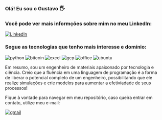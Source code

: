 ### Olá! Eu sou o Gustavo 🖐️
### Você pode ver mais informções sobre mim no meu LinkedIn:

[![LinkedIn](https://img.shields.io/badge/LinkedIn-0077B5?style=for-the-badge&logo=linkedin&logoColor=white)](https://www.linkedin.com/in/gustavo-martelli-a87947186/)

### Segue as tecnologias que tenho mais interesse e domínio:

![python](https://img.shields.io/badge/Python-14354C?style=for-the-badge&logo=python&logoColor=white) 
![bitcoin](https://img.shields.io/badge/Bitcoin-000000?style=for-the-badge&logo=bitcoin&logoColor=white)
![excel](https://img.shields.io/badge/Microsoft_Excel-217346?style=for-the-badge&logo=microsoft-excel&logoColor=white)
![gcp](https://img.shields.io/badge/Google_Cloud-4285F4?style=for-the-badge&logo=google-cloud&logoColor=white)
![office](https://img.shields.io/badge/Microsoft_Office-D83B01?style=for-the-badge&logo=microsoft-office&logoColor=white)
![ubuntu](https://img.shields.io/badge/Ubuntu-E95420?style=for-the-badge&logo=ubuntu&logoColor=white)

Em resumo, sou um engenheiro de materiais apaixonado por tecnologia e ciência. Creio que a fluência em uma linguagem de programação é a forma de liberar o potencial completo de um engenheiro, possibilitando que ele realize simulações e crie modelos para aumentar a efetiviadade de seus processos!

Fique à vontade para navegar em meu repositório, caso queira entrar em contato, utilize meu e-mail:

[![gmail](https://img.shields.io/badge/Gmail-D14836?style=for-the-badge&logo=gmail&logoColor=white)](mailto:gustavomartelli16@gmail.com)
